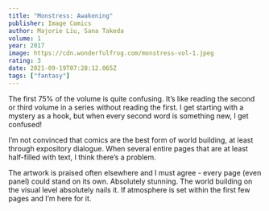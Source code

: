 ```yaml
---
title: "Monstress: Awakening"
publisher: Image Comics
author: Majorie Liu, Sana Takeda
volume: 1
year: 2017
image: https://cdn.wonderfulfrog.com/monstress-vol-1.jpeg
rating: 3
date: 2021-09-19T07:28:12.065Z
tags: ["fantasy"]
---
```


The first 75% of the volume is quite confusing. It’s like reading the second or third volume in a series without reading the first. I get starting with a mystery as a hook, but when every second word is something new, I get confused!

I’m not convinced that comics are the best form of world building, at least through expository dialogue. When several entire pages that are at least half-filled with text, I think there’s a problem.

The artwork is praised often elsewhere and I must agree - every page (even panel) could stand on its own. Absolutely stunning. The world building on the visual level absolutely nails it. If atmosphere is set within the first few pages and I’m here for it.
